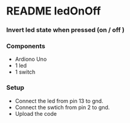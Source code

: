 # README ledOnOff #
### Invert led state when pressed (on / off ) ###

### Components ###
* Ardiono Uno
* 1 led
* 1 switch

### Setup ###
* Connect the led from pin 13 to gnd.
* Connect the swtich from pin 2 to gnd.
* Upload the code
